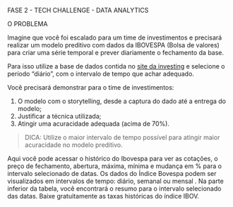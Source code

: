 FASE 2 - TECH CHALLENGE - DATA ANALYTICS

O PROBLEMA

Imagine que você foi escalado para um time de investimentos e precisará realizar um modelo preditivo com dados da IBOVESPA (Bolsa de valores) para criar uma série temporal e prever diariamente o fechamento da base.      


Para isso utilize a base de dados contida no [site da investing](https://br.investing.com/indices/bovespa-historical-data) e selecione o período “diário”, com o intervalo de tempo que achar adequado.

Você precisará demonstrar para o time de investimentos:

1. O modelo com o storytelling, desde a captura do dado até a entrega do modelo;
2. Justificar a técnica utilizada;
3. Atingir uma acuracidade adequada (acima de 70%).

> DICA: Utilize o maior intervalo de tempo possível para atingir maior acuracidade no modelo preditivo.


Aqui você pode acessar o histórico do Ibovespa para ver as cotações, o preço de fechamento, abertura, máxima, mínima e mudança em % para o intervalo selecionado de datas. Os dados do Índice Bovespa podem ser visualizados em intervalos de tempo: diário, semanal ou mensal . Na parte inferior da tabela, você encontrará o resumo para o intervalo selecionado das datas. Baixe gratuitamente as taxas históricas do índice IBOV.